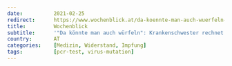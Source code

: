 ```yaml
---
date:          2021-02-25
redirect:      https://www.wochenblick.at/da-koennte-man-auch-wuerfeln-krankenschwester-rechnet-mit-test-impfung-ab/
title:         Wochenblick
subtitle:      '"Da könnte man auch würfeln": Krankenschwester rechnet mit Test & Impfung ab'
country:       AT
categories:    [Medizin, Widerstand, Impfung]
tags:          [pcr-test, virus-mutation]
---
```

